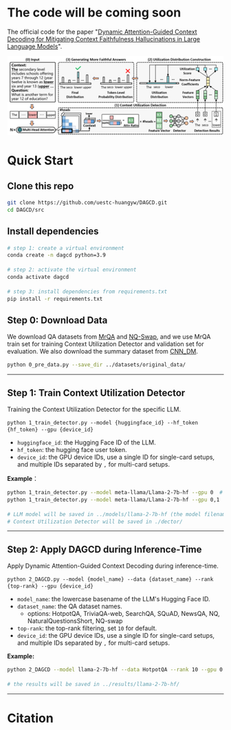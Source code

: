 # The code will be coming soon


The official code for the paper "[Dynamic Attention-Guided Context Decoding for Mitigating Context Faithfulness Hallucinations in Large Language Models](https://arxiv.org/abs/2501.01059)".

<img src="assets/figure.png">



# Quick Start

## Clone this repo

```sh
git clone https://github.com/uestc-huangyw/DAGCD.git
cd DAGCD/src
```



## Install dependencies

```sh
# step 1: create a virtual environment
conda create -n dagcd python=3.9

# step 2: activate the virtual environment
conda activate dagcd

# step 3: install dependencies from requirements.txt
pip install -r requirements.txt
```



## Step 0: Download Data

We download QA datasets from [MrQA](https://huggingface.co/datasets/mrqa-workshop/mrqa) and [NQ-Swap](https://huggingface.co/datasets/pminervini/NQ-Swap), and we use MrQA train set for training Context Utilization Detector and validation set for evaluation. We also download the summary dataset from [CNN_DM](https://huggingface.co/datasets/abisee/cnn_dailymail).

```sh
python 0_pre_data.py --save_dir ../datasets/original_data/
```

---



## Step 1: Train Context Utilization Detector

Training the Context Utilization Detector for the specific LLM.

```shell
python 1_train_detector.py --model {huggingface_id} --hf_token {hf_token} --gpu {device_id}
```

- `huggingface_id`: the Hugging Face ID of the LLM.
- `hf_token`: the hugging face user token.
- `device_id`:  the GPU device IDs, use a single ID for single-card setups, and multiple IDs separated by `,` for multi-card setups.

**Example**：

```sh
python 1_train_detector.py --model meta-llama/Llama-2-7b-hf --gpu 0  # single device
python 1_train_detector.py --model meta-llama/Llama-2-7b-hf --gpu 0,1  # multiple devices

# LLM model will be saved in ../models/llama-2-7b-hf (the model filename is the lowercase basename of the huggingface_id).
# Context Utilization Detector will be saved in ./dector/
```

---



## Step 2: Apply DAGCD during Inference-Time

Apply Dynamic Attention-Guided Context Decoding during inference-time.

```shell
python 2_DAGCD.py --model {model_name} --data {dataset_name} --rank {top-rank} --gpu {device_id}
```

- `model_name`: the lowercase basename of the LLM's Hugging Face ID.
- `dataset_name`: the QA dataset names.
  - options: HotpotQA, TriviaQA-web, SearchQA, SQuAD, NewsQA, NQ, NaturalQuestionsShort, NQ-swap 
- `top-rank`: the top-rank filtering, set `10` for default.
- `device_id`:  the GPU device IDs, use a single ID for single-card setups, and multiple IDs separated by `,` for multi-card setups.

**Example:** 

```sh
python 2_DAGCD --model llama-2-7b-hf --data HotpotQA --rank 10 --gpu 0

# the results will be saved in ../results/llama-2-7b-hf/
```

---



# Citation

```

```

